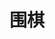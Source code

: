 ---
title: "围棋"
hidemeta: true
noList: true
cover:
    image: go.png
    alt: "罗洗河三劫循环"
    relative: true
summary: 我下的一些棋和其他著名的棋局
weight: 5
---